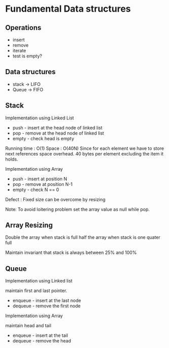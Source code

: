 Fundamental Data structures
=

Operations
-

* insert
* remove
* iterate
* test is empty?

Data structures
-

+ stack -> LIFO
+ Queue -> FIFO


Stack
-

Implementation using Linked List

* push - insert at the head node of linked list
* pop - remove at the head node of linked list
* empty - check head is empty

Running time : O(1)
Space : O(40N) Since for each element we have to store next references space overhead. 40 bytes per element excluding the item it holds.

Implementation using Array

* push - insert at position N
* pop - remove at position N-1
* empty - check N == 0

Defect : Fixed size can be overcome by resizing

Note:
To avoid loitering problem set the array value as null while pop.


Array Resizing
-

Double the array when stack is full
half the array when stack is one quater full

Maintain invariant that stack is always between 25% and 100%


Queue
-

Implementation using Linked list

maintain first and last pointer.

* enqueue - insert at the last node
* dequeue - remove the first node

Implementation using Array
 
maintain head and tail

* enqueue - insert at the tail 
* dequeue - remove the head
